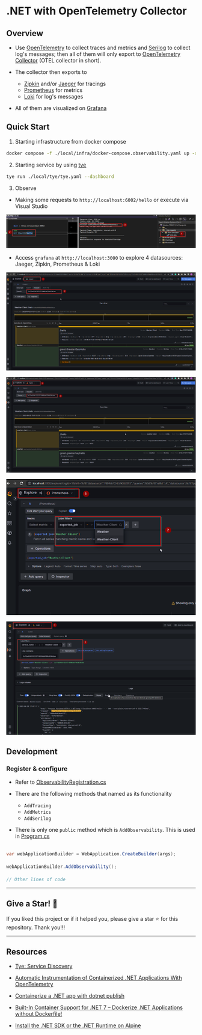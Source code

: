 # .NET with OpenTelemetry Collector

## Overview

- Use [OpenTelemetry](https://opentelemetry.io) to collect traces and metrics and [Serilog](https://serilog.net) to collect log's messages; then all of them will only export to [OpenTelemetry Collector](https://opentelemetry.io/docs/collector/) (OTEL collector in short).

- The collector then exports to
  - [Zipkin](https://zipkin.io/) and/or [Jaeger](https://www.jaegertracing.io/) for tracings
  - [Prometheus](https://prometheus.io/) for metrics
  - [Loki](https://github.com/grafana/loki) for log's messages

- All of them are visualized on [Grafana](https://grafana.com/)

## Quick Start

1. Starting infrastructure from docker compose

```bash
docker compose -f ./local/infra/docker-compose.observability.yaml up -d
```

2. Starting service by using [tye](https://github.com/dotnet/tye)

```bash
tye run ./local/tye/tye.yaml --dashboard
```

3. Observe

- Making some requests to `http://localhost:6002/hello` or execute via Visual Studio

![Execute http via Visual Studio](./doc-images/visualstudio-run-http-request.png)

- Access `grafana` at `http://localhost:3000` to explore 4 datasources: Jaeger, Zipkin, Prometheus & Loki

![Grafana Jaeger](./doc-images/grafana-jaeger.png)

![Grafana Zipkin](./doc-images/grafana-zipkin.png)

![Grafana Prometheus](./doc-images/grafana-prometheus.png)

![Grafana Loki](./doc-images/grafana-loki.png)


## Development

### Register & configure

- Refer to [ObservabilityRegistration.cs](./src/BuildingBlocks/BuildingBlocks.Observability/ObservabilityRegistration.cs)

- There are the following methods that named as its functionality
  - `AddTracing`
  - `AddMetrics`
  - `AddSerilog`

- There is only one `public` method which is `AddObservability`. This is used in [Program.cs](./src/Microservices/Microservices.WeatherService/Program.cs)

```csharp

var webApplicationBuilder = WebApplication.CreateBuilder(args);

webApplicationBuilder.AddObservability();

// Other lines of code

```

---

## Give a Star! :star2:

If you liked this project or if it helped you, please give a star :star: for this repository. Thank you!!!

---

## Resources

- [Tye: Service Discovery](https://github.com/dotnet/tye/blob/main/docs/reference/service_discovery.md)

- [Automatic Instrumentation of Containerized .NET Applications With OpenTelemetry](https://www.twilio.com/blog/automatic-instrumentation-of-containerized-dotnet-applications-with-opentelemetry)

- [Containerize a .NET app with dotnet publish](https://learn.microsoft.com/en-us/dotnet/core/docker/publish-as-container)

- [Built-In Container Support for .NET 7 – Dockerize .NET Applications without Dockerfile!](https://codewithmukesh.com/blog/built-in-container-support-for-dotnet-7/)

- [Install the .NET SDK or the .NET Runtime on Alpine](https://learn.microsoft.com/en-us/dotnet/core/install/linux-alpine)